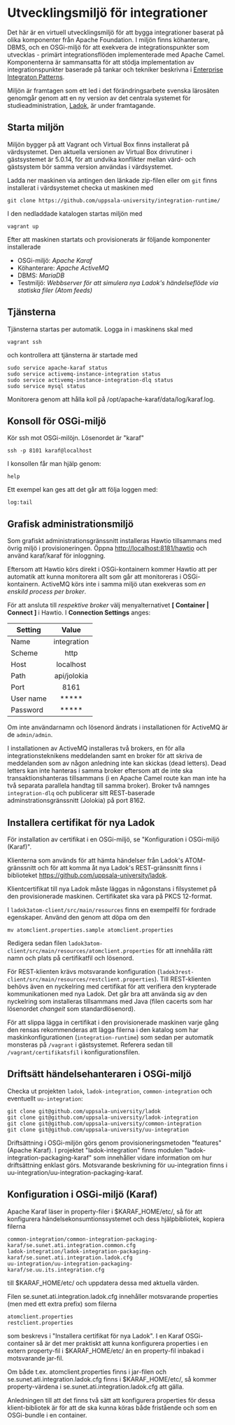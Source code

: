 # Utvecklingsmiljö för integrationer

Det här är en virtuell utvecklingsmiljö för att bygga integrationer baserat på olika komponenter från Apache Foundation. I miljön finns köhanterare, DBMS, och en OSGi-miljö för att exekvera de integrationspunkter som utvecklas - primärt integrationsflöden implementerade med Apache Camel. Komponenterna är sammansatta för att stödja implementation av integrationspunkter baserade på tankar och tekniker beskrivna i [Enterprise Integraton Patterns](http://www.enterpriseintegrationpatterns.com).

Miljön är framtagen som ett led i det förändringsarbete svenska lärosäten genomgår genom att en ny version av det centrala systemet för studieadministration, [Ladok](http://www.ladok.se/ladok/nya-ladok/integrationer/), är under framtagande.


## Starta miljön
Miljön bygger på att Vagrant och Virtual Box finns installerat på värdsystemet. Den aktuella versionen av Virtual Box drivrutiner i gästsystemet är 5.0.14, för att undvika konflikter mellan värd- och gästsystem bör samma version användas i värdsystemet.

Ladda ner maskinen via antingen den länkade zip-filen eller om `git` finns installerat i värdsystemet checka ut maskinen med

	git clone https://github.com/uppsala-university/integration-runtime/

I den nedladdade katalogen startas miljön med

    vagrant up

Efter att maskinen startats och provisionerats är följande komponenter installerade

* OSGi-miljö: *Apache Karaf*
* Köhanterare: *Apache ActiveMQ*
* DBMS: *MariaDB*
* Testmiljö: *Webbserver för att simulera nya Ladok's händelseflöde via statiska filer (Atom feeds)*


## Tjänsterna
Tjänsterna startas per automatik. Logga in i maskinens skal med

    vagrant ssh

och kontrollera att tjänsterna är startade med

    sudo service apache-karaf status
    sudo service activemq-instance-integration status
    sudo service activemq-instance-integration-dlq status
    sudo service mysql status

Monitorera genom att hålla koll på /opt/apache-karaf/data/log/karaf.log.


## Konsoll för OSGi-miljö
Kör ssh mot OSGi-milöjn. Lösenordet är "karaf"

    ssh -p 8101 karaf@localhost

I konsollen får man hjälp genom:

    help

Ett exempel kan ges att det går att följa loggen med:

    log:tail


## Grafisk administrationsmiljö
Som grafiskt administrationsgränssnitt installeras Hawtio tillsammans med övrig miljö i provisioneringen. Öppna <http://localhost:8181/hawtio> och använd karaf/karaf för inloggning.

Eftersom att Hawtio körs direkt i OSGi-kontainern kommer Hawtio att per automatik att kunna monitorera allt som går att monitoreras i OSGi-kontainern. ActiveMQ körs inte i samma miljö utan exekveras som *en enskild process per broker*.

För att ansluta till *respektive broker* välj menyalternativet **[ Container | Connect ]** i Hawtio. I **Connection Settings** anges:

| Setting       | Value         |
| ------------- |:-------------:|
| Name          | integration   |
| Scheme        | http          |
| Host          | localhost     |
| Path          | api/jolokia   |
| Port          | 8161          |
| User name     | *****         |
| Password      | *****         |

Om inte användarnamn och lösenord ändrats i installationen för ActiveMQ är de `admin/admin`.

I installationen av ActiveMQ installeras två brokers, en för alla integrationsteknikens meddelanden samt en broker för att skriva de meddelanden som av någon anledning inte kan skickas (dead letters). Dead letters kan inte hanteras i samma broker eftersom att de inte ska transaktionshanteras tillsammans (i en Apache Camel route kan man inte ha två separata parallela handtag till samma broker). Broker två namnges `integration-dlq` och publicerar sitt REST-baserade adminstrationsgränssnitt (Jolokia) på port 8162. 


## Installera certifikat för nya Ladok
För installation av certifikat i en OSGi-miljö, se "Konfiguration i OSGi-miljö (Karaf)".

Klienterna som används för att hämta händelser från Ladok's ATOM-gränssnitt och för att komma åt nya Ladok's REST-gränssnitt finns i biblioteket <https://github.com/uppsala-university/ladok>.

Klientcertifikat till nya Ladok måste läggas in någonstans i filsystemet på den provisionerade maskinen. Certifikatet ska vara på PKCS 12-format.

I `ladok3atom-client/src/main/resources` finns en exempelfil för fordrade egenskaper. Använd den genom att döpa om den

    mv atomclient.properties.sample atomclient.properties

Redigera sedan filen `ladok3atom-client/src/main/resources/atomclient.properties` för att innehålla rätt namn och plats på certifikatfil och lösenord.

För REST-klienten krävs motsvarande konfiguration (`ladok3rest-client/src/main/resources/restclient.properties`). Till REST-klienten behövs även en nyckelring med certifikat för att verifiera den krypterade kommunikationen med nya Ladok. Det går bra att använda sig av den nyckelring som installeras tillsammans med Java (filen cacerts som har lösenordet *changeit* som standardlösenord).

För att slippa lägga in certifikat i den provisionerade maskinen varje gång den rensas rekommenderas att lägga filerna i den katalog som har maskinkonfigurationen (`integration-runtime`) som sedan per automatik monsteras på `/vagrant` i gästsystemet. Referera sedan till `/vagrant/certifikatsfil` i konfigurationsfilen.


## Driftsätt händelsehanteraren i OSGi-miljö
Checka ut projekten `ladok`, `ladok-integration`, `common-integration` och eventuellt `uu-integration`:

    git clone git@github.com/uppsala-university/ladok
    git clone git@github.com/uppsala-university/ladok-integration
    git clone git@github.com/uppsala-university/common-integration
    git clone git@github.com/uppsala-university/uu-integration

Driftsättning i OSGi-miljön görs genom provisioneringsmetoden "features" (Apache Karaf).
I projektet "ladok-integration" finns modulen "ladok-integration-packaging-karaf" som innehåller vidare information om hur driftsättning enklast görs.
Motsvarande beskrivning för uu-integration finns i uu-integration/uu-integration-packaging-karaf.


## Konfiguration i OSGi-miljö (Karaf)
Apache Karaf läser in property-filer i $KARAF_HOME/etc/, så för att konfigurera händelsekonsumtionssystemet och dess hjälpbibliotek,
kopiera filerna

    common-integration/common-integration-packaging-karaf/se.sunet.ati.integration.common.cfg
    ladok-integration/ladok-integration-packaging-karaf/se.sunet.ati.integration.ladok.cfg
    uu-integration/uu-integration-packaging-karaf/se.uu.its.integration.cfg
	
till $KARAF_HOME/etc/ och uppdatera dessa med aktuella värden.

Filen se.sunet.ati.integration.ladok.cfg innehåller motsvarande properties (men med ett extra prefix) som filerna

    atomclient.properties
    restclient.properties

som beskrevs i "Installera certifikat för nya Ladok". I en Karaf OSGi-container så är det mer praktiskt att kunna konfigurera properties
i en extern property-fil i $KARAF_HOME/etc/ än en property-fil inbakad i motsvarande jar-fil.

Om både t.ex. atomclient.properties finns i jar-filen och se.sunet.ati.integration.ladok.cfg finns i $KARAF_HOME/etc/, så kommer 
property-värdena i se.sunet.ati.integration.ladok.cfg att gälla.

Anledningen till att det finns två sätt att konfigurera properties för dessa klient-bibliotek är för att de ska kunna köras både fristående
och som en OSGi-bundle i en container.
